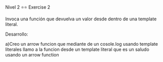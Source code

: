 Nivel 2  :star::star:
Exercise 2

Invoca una función que devuelva un valor desde dentro de una template literal.

Desarrollo:

a)Creo un arrow funcion que mediante de un cosole.log usando template literales  llamo a la funcion desde un template literal que es un saludo usando un arrow function